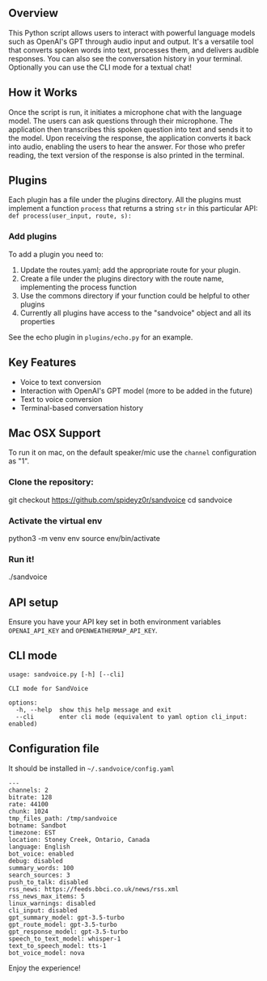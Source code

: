 ## Overview
This Python script allows users to interact with powerful language models such as OpenAI's GPT
through audio input and output. It's a versatile tool that converts spoken words into text,
processes them, and delivers audible responses. You can also see the conversation history
in your terminal. Optionally you can use the CLI mode for a textual chat!

## How it Works
Once the script is run, it initiates a microphone chat with the language model.
The users can ask questions through their microphone. The application then
transcribes this spoken question into text and sends it to the model. Upon
receiving the response, the application converts it back into audio, enabling
the users to hear the answer. For those who prefer reading, the text version of
the response is also printed in the terminal.

## Plugins
Each plugin has a file under the plugins directory. All the plugins must implement a function `process` that returns a string `str` in this particular API:
`def process(user_input, route, s):`

### Add plugins
To add a plugin you need to:
1) Update the routes.yaml; add the appropriate route for your plugin.
2) Create a file under the plugins directory with the route name, implementing the process function
3) Use the commons directory if your function could be helpful to other plugins
4) Currently all plugins have access to the "sandvoice" object and all its properties

See the echo plugin in `plugins/echo.py` for an example.

## Key Features
- Voice to text conversion
- Interaction with OpenAI's GPT model (more to be added in the future)
- Text to voice conversion
- Terminal-based conversation history

## Mac OSX Support
To run it on mac, on the default speaker/mic use the `channel` configuration as "1".

### Clone the repository:
git checkout https://github.com/spideyz0r/sandvoice
cd sandvoice

### Activate the virtual env
python3 -m venv env
source env/bin/activate

### Run it!
./sandvoice

## API setup
Ensure you have your API key set in both environment variables `OPENAI_API_KEY` and `OPENWEATHERMAP_API_KEY`.

## CLI mode
```
usage: sandvoice.py [-h] [--cli]

CLI mode for SandVoice

options:
  -h, --help  show this help message and exit
  --cli       enter cli mode (equivalent to yaml option cli_input: enabled)
  ```

## Configuration file
It should be installed in `~/.sandvoice/config.yaml`

```
---
channels: 2
bitrate: 128
rate: 44100
chunk: 1024
tmp_files_path: /tmp/sandvoice
botname: Sandbot
timezone: EST
location: Stoney Creek, Ontario, Canada
language: English
bot_voice: enabled
debug: disabled
summary_words: 100
search_sources: 3
push_to_talk: disabled
rss_news: https://feeds.bbci.co.uk/news/rss.xml
rss_news_max_items: 5
linux_warnings: disabled
cli_input: disabled
gpt_summary_model: gpt-3.5-turbo
gpt_route_model: gpt-3.5-turbo
gpt_response_model: gpt-3.5-turbo
speech_to_text_model: whisper-1
text_to_speech_model: tts-1
bot_voice_model: nova

```


Enjoy the experience!

